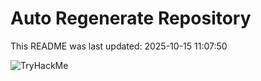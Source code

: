 # Auto Regenerate Repository

This README was last updated: 2025-10-15 11:07:50

 ![TryHackMe](https://tryhackme.com/badge/533634)